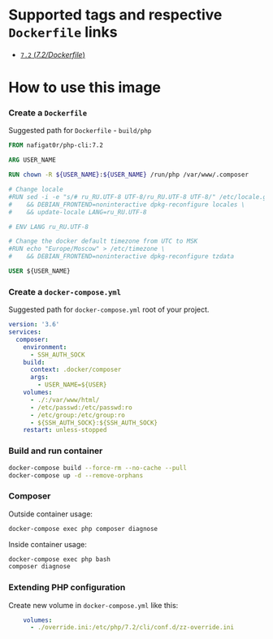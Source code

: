 # Supported tags and respective `Dockerfile` links
-	[`7.2` (*7.2/Dockerfile*)](https://github.com/nafigator/docker-library/blob/master/composer/1.8.0/Dockerfile)

# How to use this image
### Create a `Dockerfile`

Suggested path for `Dockerfile` - `build/php`
```dockerfile
FROM nafigat0r/php-cli:7.2

ARG USER_NAME

RUN chown -R ${USER_NAME}:${USER_NAME} /run/php /var/www/.composer

# Change locale
#RUN sed -i -e "s/# ru_RU.UTF-8 UTF-8/ru_RU.UTF-8 UTF-8/" /etc/locale.gen \
#    && DEBIAN_FRONTEND=noninteractive dpkg-reconfigure locales \
#    && update-locale LANG=ru_RU.UTF-8

# ENV LANG ru_RU.UTF-8

# Change the docker default timezone from UTC to MSK
#RUN echo "Europe/Moscow" > /etc/timezone \
#    && DEBIAN_FRONTEND=noninteractive dpkg-reconfigure tzdata

USER ${USER_NAME}
```

### Create a `docker-compose.yml`

Suggested path for `docker-compose.yml` root of your project.
```yaml
version: '3.6'
services:
  composer:
    environment:
      - SSH_AUTH_SOCK
    build:
      context: .docker/composer
      args:
        - USER_NAME=${USER}
    volumes:
      - ./:/var/www/html/
      - /etc/passwd:/etc/passwd:ro
      - /etc/group:/etc/group:ro
      - ${SSH_AUTH_SOCK}:${SSH_AUTH_SOCK}
    restart: unless-stopped
```

### Build and run container
```bash
docker-compose build --force-rm --no-cache --pull
docker-compose up -d --remove-orphans
```

### Composer
Outside container usage:
```bash
docker-compose exec php composer diagnose
```
Inside container usage:
```bash
docker-compose exec php bash
composer diagnose
```

### Extending PHP configuration

Create new volume in `docker-compose.yml` like this:
```yaml
    volumes:
      - ./override.ini:/etc/php/7.2/cli/conf.d/zz-override.ini
```
